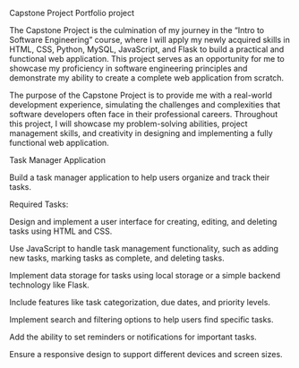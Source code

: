 Capstone Project
Portfolio project

The Capstone Project is the culmination of my journey in the “Intro to Software Engineering” course, where I will apply my newly acquired skills in HTML, CSS, Python, MySQL, JavaScript, and Flask to build a practical and functional web application. This project serves as an opportunity for me to showcase my proficiency in software engineering principles and demonstrate my ability to create a complete web application from scratch.

The purpose of the Capstone Project is to provide me with a real-world development experience, simulating the challenges and complexities that software developers often face in their professional careers. Throughout this project, I will showcase my problem-solving abilities, project management skills, and creativity in designing and implementing a fully functional web application.

Task Manager Application

Build a task manager application to help users organize and track their tasks.

Required Tasks:

Design and implement a user interface for creating, editing, and deleting tasks using HTML and CSS.

Use JavaScript to handle task management functionality, such as adding new tasks, marking tasks as complete, and deleting tasks.

Implement data storage for tasks using local storage or a simple backend technology like Flask.

Include features like task categorization, due dates, and priority levels.

Implement search and filtering options to help users find specific tasks.

Add the ability to set reminders or notifications for important tasks.

Ensure a responsive design to support different devices and screen sizes.